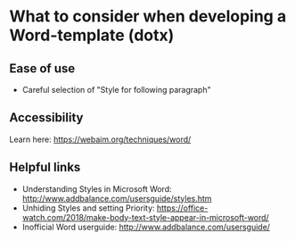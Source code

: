 # What to consider when developing a Word-template (dotx)

## Ease of use

* Careful selection of "Style for following paragraph"

## Accessibility

Learn here: https://webaim.org/techniques/word/

## Helpful links

* Understanding Styles in Microsoft Word: http://www.addbalance.com/usersguide/styles.htm
* Unhiding Styles and setting Priority: https://office-watch.com/2018/make-body-text-style-appear-in-microsoft-word/
* Inofficial Word userguide: http://www.addbalance.com/usersguide/
